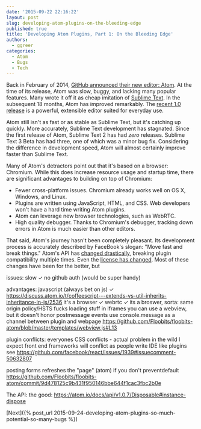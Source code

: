 ```yaml
---
date: '2015-09-22 22:16:22'
layout: post
slug: developing-atom-plugins-on-the-bleeding-edge
published: true
title: 'Developing Atom Plugins, Part 1: On the Bleeding Edge'
authors:
  - ggreer
categories:
  - Atom
  - Bugs
  - Tech
---
```


Back in February of 2014, [GitHub announced their new editor: Atom](http://blog.atom.io/2014/02/26/introducing-atom.html). At the time of its release, Atom was slow, buggy, and lacking many popular features. Many wrote it off it as cheap imitation of [Sublime Text](https://www.sublimetext.com/). In the subsequent 18 months, Atom has improved remarkably. The [recent 1.0 release](http://blog.atom.io/2015/06/25/atom-1-0.html) is a powerful, extensible editor suited for everyday use.

Atom still isn't as fast or as stable as Sublime Text, but it's catching up quickly. More accurately, Sublime Text development has stagnated. Since the first release of Atom, Sublime Text 2 has had *zero* releases. Sublime Text 3 Beta has had three, one of which was a minor bug fix. Considering the difference in development speed, Atom will almost certainly improve faster than Sublime Text.

Many of Atom's detractors point out that it's based on a browser: Chromium. While this does increase resource usage and startup time, there are significant advantages to building on top of Chromium:

* Fewer cross-platform issues. Chromium already works well on OS X, Windows, and Linux.
* Plugins are written using JavaScript, HTML, and CSS. Web developers won't have a hard time writing Atom plugins.
* Atom can leverage new browser technologies, such as WebRTC.
* High quality debugger. Thanks to Chromium's debugger, tracking down errors in Atom is much easier than other editors.


That said, Atom's journey hasn't been completely pleasant. Its development process is accurately described by FaceBook's slogan: "Move fast and break things." Atom's API has [changed drastically](https://atom.io/docs/v0.186.0/upgrading/upgrading-your-package), breaking plugin compatibility multiple times. Even the [license has changed](http://blog.atom.io/2014/05/06/atom-is-now-open-source.html). Most of these changes have been for the better, but

issues:
slow ✓
no github auth (would be super handy)

advantages:
javascript (always bet on js) ✓
  https://discuss.atom.io/t/coffeescript---extends-vs-util-inherits-inheritance-in-js/2536
it's a browser ✓
  webrtc ✓
  its a broswer, sorta:
    same origin policy/HSTS fucks loading stuff in iframes
    you can use a webview, but it doesn't honor postmessage events
      use console.message as a channel between plugin and webpage
        https://github.com/Floobits/floobits-atom/blob/master/templates/webview.js#L13

  plugin conflicts:
    everyones CSS conflicts - actual problem in the wild
    I expect front end frameworks will conflict as people write IDE like plugins
      see https://github.com/facebook/react/issues/1939#issuecomment-50632807

  posting forms refreshes the "page" (atom) if you don't preventdefault
  https://github.com/Floobits/floobits-atom/commit/9d478125c9b431f950146bbe644f1cac3fbc2b0e

The API:
  the good:
    https://atom.io/docs/api/v1.0.7/Disposable#instance-dispose

[Next]({% post_url 2015-09-24-developing-atom-plugins-so-much-potential-so-many-bugs %})
